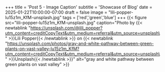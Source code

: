+++
title = 'Post 5 - Image Caption'
subtitle = 'Showcase of Blog'
date = 2025-01-22T10:00:00-07:00
draft = false
image = "lili-popper-lu15z1m_KfM-unsplash.jpg"
tags = ['red','green','blue']
+++
{{< figure src="lili-popper-lu15z1m_KfM-unsplash.jpg" caption="Photo by {{< newtablink \"https://unsplash.com/@lili_popper?utm_content=creditCopyText&utm_medium=referral&utm_source=unsplash\" >}}Lili Popper{{< /newtablink >}} on {{< newtablink \"https://unsplash.com/photos/gray-and-white-pathway-between-green-plants-on-vast-valley-lu15z1m_KfM?utm_content=creditCopyText&utm_medium=referral&utm_source=unsplash\" >}}Unsplash{{< /newtablink >}}" alt="gray and white pathway between green plants on vast valley" >}}
